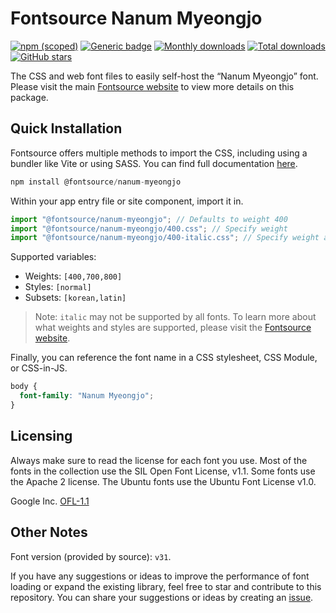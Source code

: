 # Fontsource Nanum Myeongjo

[![npm (scoped)](https://img.shields.io/npm/v/@fontsource/nanum-myeongjo?color=brightgreen)](https://www.npmjs.com/package/@fontsource/nanum-myeongjo) [![Generic badge](https://img.shields.io/badge/fontsource-passing-brightgreen)](https://github.com/fontsource/fontsource) [![Monthly downloads](https://badgen.net/npm/dm/@fontsource/nanum-myeongjo)](https://github.com/fontsource/fontsource) [![Total downloads](https://badgen.net/npm/dt/@fontsource/nanum-myeongjo)](https://github.com/fontsource/fontsource) [![GitHub stars](https://img.shields.io/github/stars/fontsource/fontsource.svg?style=social&label=Star)](https://github.com/fontsource/fontsource/stargazers)

The CSS and web font files to easily self-host the “Nanum Myeongjo” font. Please visit the main [Fontsource website](https://fontsource.org/fonts/nanum-myeongjo) to view more details on this package.

## Quick Installation

Fontsource offers multiple methods to import the CSS, including using a bundler like Vite or using SASS. You can find full documentation [here](https://fontsource.org/docs/getting-started/introduction).

```javascript
npm install @fontsource/nanum-myeongjo
```

Within your app entry file or site component, import it in.

```javascript
import "@fontsource/nanum-myeongjo"; // Defaults to weight 400
import "@fontsource/nanum-myeongjo/400.css"; // Specify weight
import "@fontsource/nanum-myeongjo/400-italic.css"; // Specify weight and style
```

Supported variables:
- Weights: `[400,700,800]`
- Styles: `[normal]`
- Subsets: `[korean,latin]`

> Note: `italic` may not be supported by all fonts. To learn more about what weights and styles are supported, please visit the [Fontsource website](https://fontsource.org/fonts/nanum-myeongjo).

Finally, you can reference the font name in a CSS stylesheet, CSS Module, or CSS-in-JS.

```css
body {
  font-family: "Nanum Myeongjo";
}
```

## Licensing
Always make sure to read the license for each font you use. Most of the fonts in the collection use the SIL Open Font License, v1.1. Some fonts use the Apache 2 license. The Ubuntu fonts use the Ubuntu Font License v1.0.

Google Inc.
[OFL-1.1](http://scripts.sil.org/OFL)

## Other Notes
Font version (provided by source): `v31`.

If you have any suggestions or ideas to improve the performance of font loading or expand the existing library, feel free to star and contribute to this repository. You can share your suggestions or ideas by creating an [issue](https://github.com/fontsource/fontsource/issues).
